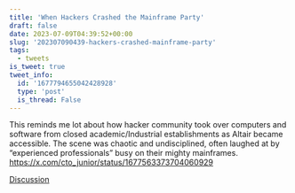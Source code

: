 ```yaml
---
title: 'When Hackers Crashed the Mainframe Party'
draft: false
date: 2023-07-09T04:39:52+00:00
slug: '202307090439-hackers-crashed-mainframe-party'
tags:
  - tweets
is_tweet: true
tweet_info:
  id: '1677794655042428928'
  type: 'post'
  is_thread: False
---
```




This reminds me lot about how hacker community took over computers and software from closed academic/Industrial establishments as Altair became accessible. The scene was chaotic and undisciplined, often laughed at by “experienced professionals” busy on their mighty mainframes. <https://x.com/cto_junior/status/1677563373704060929>

[Discussion](https://x.com/sytelus/status/1677794655042428928)
